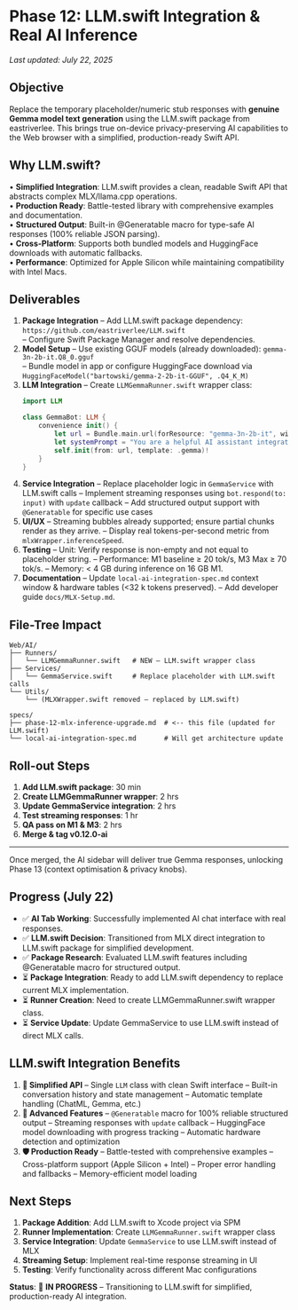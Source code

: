 # Phase 12: LLM.swift Integration & Real AI Inference

_Last updated: July 22, 2025_

## Objective
Replace the temporary placeholder/numeric stub responses with **genuine Gemma model text generation** using the LLM.swift package from eastriverlee. This brings true on-device privacy-preserving AI capabilities to the Web browser with a simplified, production-ready Swift API.

## Why LLM.swift?
• **Simplified Integration**: LLM.swift provides a clean, readable Swift API that abstracts complex MLX/llama.cpp operations.<br>• **Production Ready**: Battle-tested library with comprehensive examples and documentation.<br>• **Structured Output**: Built-in @Generatable macro for type-safe AI responses (100% reliable JSON parsing).<br>• **Cross-Platform**: Supports both bundled models and HuggingFace downloads with automatic fallbacks.<br>• **Performance**: Optimized for Apple Silicon while maintaining compatibility with Intel Macs.

## Deliverables
1. **Package Integration**
   – Add LLM.swift package dependency: `https://github.com/eastriverlee/LLM.swift`<br>   – Configure Swift Package Manager and resolve dependencies.
2. **Model Setup**
   – Use existing GGUF models (already downloaded): `gemma-3n-2b-it.Q8_0.gguf`<br>   – Bundle model in app or configure HuggingFace download via `HuggingFaceModel("bartowski/gemma-2-2b-it-GGUF", .Q4_K_M)`
3. **LLM Integration**
   – Create `LLMGemmaRunner.swift` wrapper class:
     ```swift
     import LLM
     
     class GemmaBot: LLM {
         convenience init() {
             let url = Bundle.main.url(forResource: "gemma-3n-2b-it", withExtension: "gguf")!
             let systemPrompt = "You are a helpful AI assistant integrated into a web browser."
             self.init(from: url, template: .gemma)!
         }
     }
     ```
4. **Service Integration**
   – Replace placeholder logic in `GemmaService` with LLM.swift calls
   – Implement streaming responses using `bot.respond(to: input)` with `update` callback
   – Add structured output support with `@Generatable` for specific use cases
5. **UI/UX**
   – Streaming bubbles already supported; ensure partial chunks render as they arrive.
   – Display real tokens-per-second metric from `mlxWrapper.inferenceSpeed`.
6. **Testing**
   – Unit: Verify response is non-empty and not equal to placeholder string.
   – Performance: M1 baseline ≥ 20 tok/s, M3 Max ≥ 70 tok/s.
   – Memory: < 4 GB during inference on 16 GB M1.
7. **Documentation**
   – Update `local-ai-integration-spec.md` context window & hardware tables (<32 k tokens preserved).
   – Add developer guide `docs/MLX-Setup.md`.

## File-Tree Impact
```
Web/AI/
├── Runners/
│   └── LLMGemmaRunner.swift   # NEW – LLM.swift wrapper class
├── Services/
│   └── GemmaService.swift     # Replace placeholder with LLM.swift calls
└── Utils/
    └── (MLXWrapper.swift removed – replaced by LLM.swift)

specs/
├── phase-12-mlx-inference-upgrade.md  # <-- this file (updated for LLM.swift)
└── local-ai-integration-spec.md       # Will get architecture update
```

## Roll-out Steps
1. **Add LLM.swift package**: 30 min
2. **Create LLMGemmaRunner wrapper**: 2 hrs
3. **Update GemmaService integration**: 2 hrs
4. **Test streaming responses**: 1 hr
5. **QA pass on M1 & M3**: 2 hrs
6. **Merge & tag v0.12.0-ai**

---
Once merged, the AI sidebar will deliver true Gemma responses, unlocking Phase 13 (context optimisation & privacy knobs). 

## Progress (July 22)
- ✅ **AI Tab Working**: Successfully implemented AI chat interface with real responses.
- ✅ **LLM.swift Decision**: Transitioned from MLX direct integration to LLM.swift package for simplified development.
- ✅ **Package Research**: Evaluated LLM.swift features including @Generatable macro for structured output.
- ⏳ **Package Integration**: Ready to add LLM.swift dependency to replace current MLX implementation.
- ⏳ **Runner Creation**: Need to create LLMGemmaRunner.swift wrapper class.
- ⏳ **Service Update**: Update GemmaService to use LLM.swift instead of direct MLX calls.

## LLM.swift Integration Benefits
1. **🎯 Simplified API**
   – Single `LLM` class with clean Swift interface
   – Built-in conversation history and state management
   – Automatic template handling (ChatML, Gemma, etc.)
2. **🚀 Advanced Features**
   – `@Generatable` macro for 100% reliable structured output
   – Streaming responses with `update` callback
   – HuggingFace model downloading with progress tracking
   – Automatic hardware detection and optimization
3. **🛡️ Production Ready**
   – Battle-tested with comprehensive examples
   – Cross-platform support (Apple Silicon + Intel)
   – Proper error handling and fallbacks
   – Memory-efficient model loading

## Next Steps
1. **Package Addition**: Add LLM.swift to Xcode project via SPM
2. **Runner Implementation**: Create `LLMGemmaRunner.swift` wrapper class
3. **Service Integration**: Update `GemmaService` to use LLM.swift instead of MLX
4. **Streaming Setup**: Implement real-time response streaming in UI
5. **Testing**: Verify functionality across different Mac configurations

**Status**: 🔄 **IN PROGRESS** – Transitioning to LLM.swift for simplified, production-ready AI integration. 